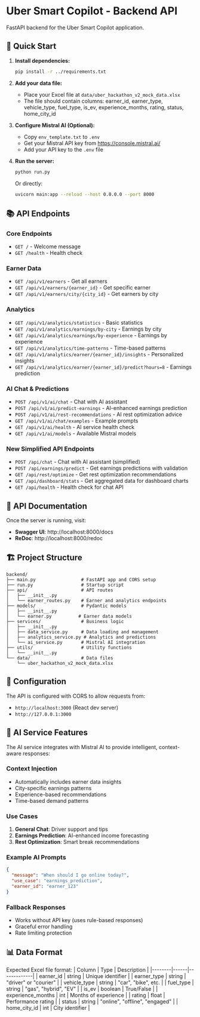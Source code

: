 # Uber Smart Copilot - Backend API

FastAPI backend for the Uber Smart Copilot application.

## 🚀 Quick Start

1. **Install dependencies:**
   ```bash
   pip install -r ../requirements.txt
   ```

2. **Add your data file:**
   - Place your Excel file at `data/uber_hackathon_v2_mock_data.xlsx`
   - The file should contain columns: earner_id, earner_type, vehicle_type, fuel_type, is_ev, experience_months, rating, status, home_city_id

3. **Configure Mistral AI (Optional):**
   - Copy `env_template.txt` to `.env`
   - Get your Mistral API key from https://console.mistral.ai/
   - Add your API key to the `.env` file

4. **Run the server:**
   ```bash
   python run.py
   ```
   
   Or directly:
   ```bash
   uvicorn main:app --reload --host 0.0.0.0 --port 8000
   ```

## 📚 API Endpoints

### Core Endpoints
- `GET /` - Welcome message
- `GET /health` - Health check

### Earner Data
- `GET /api/v1/earners` - Get all earners
- `GET /api/v1/earners/{earner_id}` - Get specific earner
- `GET /api/v1/earners/city/{city_id}` - Get earners by city

### Analytics
- `GET /api/v1/analytics/statistics` - Basic statistics
- `GET /api/v1/analytics/earnings/by-city` - Earnings by city
- `GET /api/v1/analytics/earnings/by-experience` - Earnings by experience
- `GET /api/v1/analytics/time-patterns` - Time-based patterns
- `GET /api/v1/analytics/earner/{earner_id}/insights` - Personalized insights
- `GET /api/v1/analytics/earner/{earner_id}/predict?hours=8` - Earnings prediction

### AI Chat & Predictions
- `POST /api/v1/ai/chat` - Chat with AI assistant
- `POST /api/v1/ai/predict-earnings` - AI-enhanced earnings prediction
- `POST /api/v1/ai/rest-recommendations` - AI rest optimization advice
- `GET /api/v1/ai/chat/examples` - Example prompts
- `GET /api/v1/ai/health` - AI service health check
- `GET /api/v1/ai/models` - Available Mistral models

### New Simplified API Endpoints
- `POST /api/chat` - Chat with AI assistant (simplified)
- `POST /api/earnings/predict` - Get earnings predictions with validation
- `GET /api/rest/optimize` - Get rest optimization recommendations
- `GET /api/dashboard/stats` - Get aggregated data for dashboard charts
- `GET /api/health` - Health check for chat API

## 📖 API Documentation

Once the server is running, visit:
- **Swagger UI**: http://localhost:8000/docs
- **ReDoc**: http://localhost:8000/redoc

## 🏗️ Project Structure

```
backend/
├── main.py                 # FastAPI app and CORS setup
├── run.py                  # Startup script
├── api/                    # API routes
│   ├── __init__.py
│   └── earner_routes.py    # Earner and analytics endpoints
├── models/                 # Pydantic models
│   ├── __init__.py
│   └── earner.py          # Earner data models
├── services/               # Business logic
│   ├── __init__.py
│   ├── data_service.py     # Data loading and management
│   ├── analytics_service.py # Analytics and predictions
│   └── ai_service.py       # Mistral AI integration
├── utils/                  # Utility functions
│   └── __init__.py
└── data/                   # Data files
    └── uber_hackathon_v2_mock_data.xlsx
```

## 🔧 Configuration

The API is configured with CORS to allow requests from:
- `http://localhost:3000` (React dev server)
- `http://127.0.0.1:3000`

## 🤖 AI Service Features

The AI service integrates with Mistral AI to provide intelligent, context-aware responses:

### **Context Injection**
- Automatically includes earner data insights
- City-specific earnings patterns
- Experience-based recommendations
- Time-based demand patterns

### **Use Cases**
1. **General Chat**: Driver support and tips
2. **Earnings Prediction**: AI-enhanced income forecasting
3. **Rest Optimization**: Smart break recommendations

### **Example AI Prompts**
```json
{
  "message": "When should I go online today?",
  "use_case": "earnings_prediction",
  "earner_id": "earner_123"
}
```

### **Fallback Responses**
- Works without API key (uses rule-based responses)
- Graceful error handling
- Rate limiting protection

## 📊 Data Format

Expected Excel file format:
| Column | Type | Description |
|--------|------|-------------|
| earner_id | string | Unique identifier |
| earner_type | string | "driver" or "courier" |
| vehicle_type | string | "car", "bike", etc. |
| fuel_type | string | "gas", "hybrid", "EV" |
| is_ev | boolean | True/False |
| experience_months | int | Months of experience |
| rating | float | Performance rating |
| status | string | "online", "offline", "engaged" |
| home_city_id | int | City identifier |
